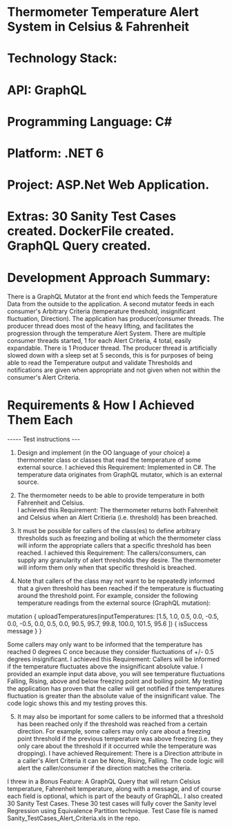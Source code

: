 # Thermometer Temperature Alert System in Celsius & Fahrenheit
# Technology Stack: 
# API: GraphQL 
# Programming Language: C#
# Platform: .NET 6
# Project: ASP.Net Web Application.
# Extras: 30 Sanity Test Cases created. DockerFile created. GraphQL Query created.
# Development Approach Summary: 
There is a GraphQL Mutator at the front end which feeds the Temperature Data from the outside to the application. A second mutator feeds in each consumer's Arbitrary Criteria (temperature threshold, insignificant fluctuation, Direction). The application has producer/consumer threads. The producer thread does most of the heavy lifting, and facilitates the progression through the temperature Alert System. There are multiple consumer threads started, 1 for each Alert Criteria, 4 total, easily expandable. There is 1 Producer thread. The producer thread is artificially slowed down with a sleep set at 5 seconds, this is for purposes of being able to read the Temperature output and validate Thresholds and notifications are given when appropriate and not given when not within the consumer's Alert Criteria.
# Requirements & How I Achieved Them Each
----- Test instructions ---

1. Design and implement (in the OO language of your choice) a thermometer class or classes that read the temperature of some external source. 
I achieved this Requirement: Implemented in C#. The temperature data originates from GraphQL mutator, which is an external source.

2. The thermometer needs to be able to provide temperature in both Fahrenheit and Celsius.  
I achieved this Requirement: The thermometer returns both Fahrenheit and Celsius when an Alert Critieria (i.e. threshold) has been breached.

3. It must be possible for callers of the class(es) to define arbitrary thresholds such as freezing and boiling at which the thermometer class will inform the appropriate callers that a specific threshold has been reached. 
I achieved this Requirement: The callers/consumers, can supply any granularity of alert thresholds they desire. The thermometer will inform them only when that specific threshold is breached.

4. Note that callers of the class may not want to be repeatedly informed that a given threshold has been reached if the temperature is fluctuating around the threshold point. For example, consider the following temperature readings from the external source (GraphQL mutation):

mutation {
      uploadTemperatures(inputTemperatures: 
    [1.5,
    1.0,
    0.5,
    0.0,
    -0.5,
    0.0,
    -0.5,
    0.0,
    0.5,
    0.0,
    90.5,
    95.7,
    99.8,
    100.0,
    101.5,
    95.6
    ]) 
       {
        isSuccess
        message
       }
     }
     
Some callers may only want to be informed that the temperature has reached 0 degrees C once because they consider fluctuations of +/- 0.5 degrees insignificant. 
I achieved this Requirement: Callers will be informed if the temperature fluctuates above the insignificant absolute value. I provided an example input data above, you will see temperature fluctuations Falling, Rising, above and below freezing point and boiling point. My testing the application has proven that the caller will get notified if the temperatures fluctuation is greater than the absolute value of the insignificant value. The code logic shows this and my testing proves this.

5. It may also be important for some callers to be informed that a threshold has been reached only if the threshold was reached from a certain direction. For example, some callers may only care about a freezing point threshold if the previous temperature was above freezing (i.e. they only care about the threshold if it occurred while the temperature was dropping).
I have achieved Requirement: There is a Direction attribute in a caller's Alert Criteria it can be None, Rising, Falling. The code logic will alert the caller/consumer if the direction matches the criteria.

I threw in a Bonus Feature: A GraphQL Query that will return Celsius temperature, Fahrenheit temperature, along with a message, and of course each field is optional, which is part of the beauty of GraphQL.
I also created 30 Sanity Test Cases. These 30 test cases will fully cover the Sanity level Regression using Equivalence Partition technique. Test Case file is named Sanity_TestCases_Alert_Criteria.xls in the repo.
